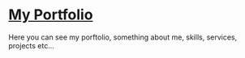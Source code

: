 # [My Portfolio](http://www.omerko.com/)

Here you can see my porftolio, something about me, skills, services, projects etc...
